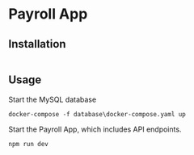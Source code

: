 # Payroll App

## Installation
```
```

## Usage
Start the MySQL database
```
docker-compose -f database\docker-compose.yaml up
```

Start the Payroll App, which includes API endpoints.
```
npm run dev
```